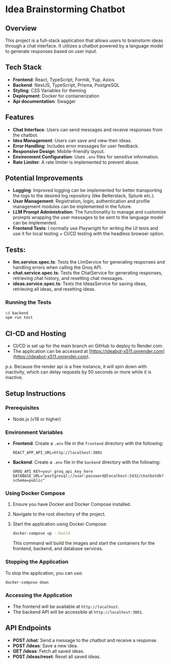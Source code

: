 # Idea Brainstorming Chatbot

## Overview

This project is a full-stack application that allows users to brainstorm ideas through a chat interface. It utilizes a chatbot powered by a language model to generate responses based on user input.

## Tech Stack

- **Frontend**: React, TypeScript, Formik, Yup, Axios
- **Backend**: NestJS, TypeScript, Prisma, PostgreSQL
- **Styling**: CSS Variables for theming
- **Deployment**: Docker for containerization
- **Api documentation**: Swagger

## Features

- **Chat Interface**: Users can send messages and receive responses from the chatbot.
- **Idea Management**: Users can save and view their ideas.
- **Error Handling**: Includes error messages for user feedback.
- **Responsive Design**: Mobile-friendly layout.
- **Environment Configuration**: Uses `.env` files for sensitive information.
- **Rate Limiter**: A rate limiter is implemented to prevent abuse.

## Potential Improvements

- **Logging**: Improved logging can be implemented for better transporting the logs to the desired log repository (like Betterstack, Splunk etc.).
- **User Management**: Registration, login, authentication and profile management modules can be implemented in the future.
- **LLM Prompt Administration**: The functionality to manage and customize prompts wrapping the user messages to be sent to the language model can be implemented.
- **Frontend Tests**: I normally use Playwright for writing the UI tests and use it for local testing + CI/CD testing with the headless browser option.


## Tests:

- **llm.service.spec.ts**: Tests the LlmService for generating responses and handling errors when calling the Groq API.
- **chat.service.spec.ts**: Tests the ChatService for generating responses, retrieving chat history, and resetting chat messages.
- **ideas.service.spec.ts**: Tests the IdeasService for saving ideas, retrieving all ideas, and resetting ideas.

### Running the Tests 

```bash
cd backend
npm run test
```

## CI-CD and Hosting

- CI/CD is set up for the main branch on GitHub to deploy to Render.com.
- The application can be accessed at [https://ideabot-x511.onrender.com](https://ideabot-x511.onrender.com).

p.s. Because the render api is a free instance, it will spin down with inactivity, which can delay requests by 50 seconds or more while it is inactive.

## Setup Instructions

### Prerequisites

- Node.js (v18 or higher)

### Environment Variables

- **Frontend**: Create a `.env` file in the `frontend` directory with the following:
  ```plaintext
  REACT_APP_API_URL=http://localhost:3001
  ```
- **Backend**: Create a `.env` file in the `backend` directory with the following:
  ```plaintext
  GROQ_API_KEY=your_groq_api_key_here
  DATABASE_URL="postgresql://user:password@localhost:5432/chatbotdb?schema=public"
  ```

### Using Docker Compose

1. Ensure you have Docker and Docker Compose installed.
2. Navigate to the root directory of the project.
3. Start the application using Docker Compose:

   ```bash
   docker-compose up --build
   ```

   This command will build the images and start the containers for the frontend, backend, and database services.

### Stopping the Application

To stop the application, you can use:

```bash
docker-compose down
```

### Accessing the Application

- The frontend will be available at `http://localhost`.
- The backend API will be accessible at `http://localhost:3001`.

## API Endpoints

- **POST /chat**: Send a message to the chatbot and receive a response.
- **POST /ideas**: Save a new idea.
- **GET /ideas**: Fetch all saved ideas.
- **POST /ideas/reset**: Reset all saved ideas.

